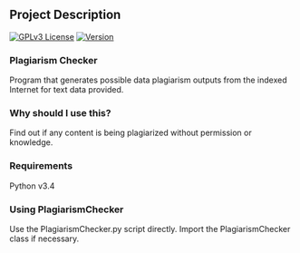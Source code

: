 ## Project Description

[![GPLv3 License](https://img.shields.io/badge/License-GPL%20v3-yellow.svg)](https://opensource.org/licenses/) [![Version](https://badge.fury.io/gh/tterb%2FHyde.svg)](https://badge.fury.io/gh/tterb%2FHyde)


### Plagiarism Checker

Program that generates possible data plagiarism outputs from the indexed Internet for text data provided.

### Why should I use this?

Find out if any content is being plagiarized without permission or knowledge.

### Requirements

Python v3.4

### Using PlagiarismChecker

Use the PlagiarismChecker.py script directly. Import the PlagiarismChecker class if necessary.
